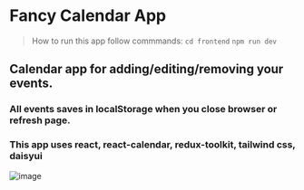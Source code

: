 # Fancy Calendar App

> How to run this app follow commmands:
> `cd frontend`
> `npm run dev`

## Calendar app for adding/editing/removing your events.
### All events saves in localStorage when you close browser or refresh page.
### This app uses react, react-calendar, redux-toolkit, tailwind css, daisyui
![image](https://user-images.githubusercontent.com/7777307/227789172-dca0e55c-8651-4a54-a3d9-ede104dc229d.png)
